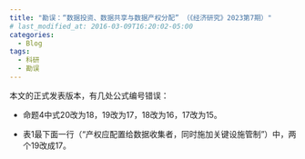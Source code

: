 ```yaml
---
title: "勘误：“数据投资、数据共享与数据产权分配” （《经济研究》2023第7期）"
# last_modified_at: 2016-03-09T16:20:02-05:00
categories:
  - Blog
tags:
  - 科研
  - 勘误
---
```


本文的正式发表版本，有几处公式编号错误：

- 命题4中式20改为18，19改为17，18改为16，17改为15。

- 表1最下面一行（“产权应配置给数据收集者，同时施加关键设施管制”）中，两个19改成17。
